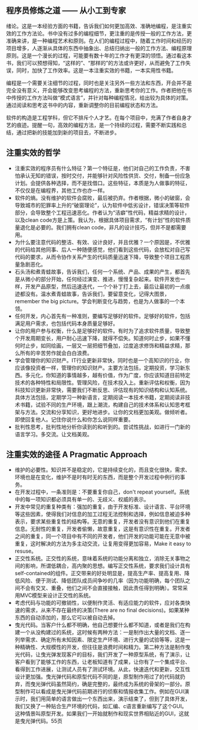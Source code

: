 ## 程序员修炼之道 —— 从小工到专家
绪论。这是一本经验方面的书籍，告诉我们如何更加高效、准确地编程，是注重实效的工作方法论。书中没有过多的编程细节，更注重的是传授一般的工作方法，更准确来讲，是一种编程艺术和原则。在人们的编程过程中，随着工作时间和经历的项目增多，人逐渐从具体的东西中抽象出、总结归纳出一般的工作方法、编程原理原则。这是一个漫长的过程，可能要有数十年的工作才有更深的领悟。通过看这本书，我们可以预想得知，“这样的”、“那样的”的方法或许更好，从而避免了工作失误，同时，加快了工作效率。这是一本注重实效的书籍，一本实用性书籍。

编程是一个需要关注细节的过程，同时也是关注另外一些方法和东西，开会并不是完全没有意义，开会能够改变思考编程的方法，重新思考你的工作。作者把他在书中传授的工作方法叫做“模式语言”，并针对每种编程情况，给出较为具体的对策。通过阅读和思考这书中的内容，重新调整你的目前编程状态和方法。

软件的构造是工程学科，但它不排斥个人才艺。在每个项目中，充满了作者自身才艺的痕迹。提醒一句，高效的编程方法，是一个持续的过程，需要不断实践和总结，通过把新的技能加到新的项目去，不断进步。

## 注重实效的哲学
- 注重实效的程序员有什么特征？第一个特征是，他们对自己的工作负责，不害怕承认无知的错误，按时交付，并能够针对风险性供货、交付，制备一份应急计划。会提供各种选择，而不是找借口。这些特征，本质是为人做事的特征，不仅仅是在编程界，其他工作也亦一样。
- 软件的熵。没有维护的软件会腐败，最后被扔弃。作者根据，微小的破窗，会导致城市的犯罪率上升的“破窗理论”，认为软件中低劣设计，错误决策等软件部分，会导致整个工程迅速恶化。作者认为“洁癖”性代码，精益求精的设计，以及clean code方是上策。我认为，根据具体项目需求，“有计划”性的软件质量退化是必要的。我们拥有clean code，非凡的设计技巧，但并不是都需要用。
- 为什么要注意代码的整洁、有效、设计良好，并且优雅？一个原因是，不优雅的代码给其他同事、后人一种随便感觉，他们看到这些代码，会放松对自己写代码的要求，从而令协作关系产生的代码质量迅速下降，导致整个项目工程质量急剧恶化。
- 石头汤和煮青蛙故事，告诉我们，任何一个系统、产品、成果的产生，都首先是从微小的部分开始，任何经过演变、推进，慢慢复杂起来。软件开发也一样，开发产品原型，然后迅速迭代，一个个补丁打上去，最后让最初的一点痕迹都没有。温水煮青蛙故事，告诉我们，要留意变化，记得大图景，remember the big picture。学会判断变化与趋势，也是为人做事的一个本领。
- 任何开发，内心首先有一种准则，要编写足够好的软件。足够好的软件，包括满足用户需求，也包括代码本身质量足够好。
- 让你的用户参与权衡，什么是足够好的软件。有时为了追求软件质量，导致整个开发周期变长，用户耐心迅速下降，就得不偿失。知道何时止步，如果不懂何时止步，如同绘画，一层又一层把细节叠加，过度追求修饰和精益求精，那么所有的辛苦劳作就会白白浪费。
- 学会管理你的知识财产。IT行业更新非常快，同时也是一个高知识的行业，你应该像投资者一样，管理你的知识财产。主要方法包括，定期投资，学习新东西。多元化，你知道的事情越多，越有价值，作为广度，你应该知道目前特定技术的各种特性和局限性。管理风险，在技术投入上。重新评估和权衡，因为科技知识更新非常快，需要我们不断反思、评估现有的知识结构和认知系统。具体方法包括，定期学习一种新语言，定期阅读一本技术书籍，定期阅读非技术书籍，试验不同的生产环境，跟上潮流，构建自己的技术体系和认知思考框架与方法。交流和分享知识，更好地进步。让你的文档更加美观。做倾听者。即使回复他人。记住你说什么和你怎么说同样重要。
- 批判性思考，批判性地分析你读到的和听到的。尝试性挑战，如进行一门新的语言学习。多交流。让文档美观。

## 注重实效的途径 A Pragmatic Approach
- 维护的必要性。知识并不是稳定的，它是持续变化的，而且变化很快，需求、环境也是在变化，维护不是时有时无的东西，而是整个开发过程中例行的事务。
- 在开发过程中，一条准则是：不要重复你自己，don't repeat yourself。系统中的每一项知识都必须具有单一的、无歧义、权威的表示。
- 开发中常见的重复种类有：强加的重复，由于开发标准、设计语言、平台环境等这些因素，使得我们对信息的加工过程无法控制和选择，例如信息被迫多种表示，要求某些重复性的结构等。无意的重复，开发者没有意识到他们在重复信息。无耐性的重复，开发者偷懒，故意重复，这是有意识性在重复。开发者之间的重复，同一个项目中有不同的开发者，他们开发的功能可能在无意中被重复，这时解决的方法为多主动交流，让复用变得更加容易，Make it easy to resuse。
- 正交性系统。正交性的系统，意味着系统的功能分离和独立，消除无关事物之间的影响，所谓低耦合，高内聚的思想。编写正交性系统，要求我们设计具有self-contained的组件。正交带来的好处明显是，提高生产率、提高复用、降低风险、便于测试、降低团队成员间争吵的几率（因为功能明确，每个团队之间不会有交叉、重叠，他们之间不会直接接触，因此责任得到明确）。常常采用MVC模型来设计正交性的系统。
- 考虑代码与功能的可撤销性，以便制作灵活、有适应能力的软件，应对各类快速的需求，从来不存在最终的决策(There are no final decisions)。如果某种东西的自动添加的，那么它可以被自动去掉。
- 曳光代码。当客户什么都不明确，他自己想要什么都不知道，或者是我们在构建一个从没构建过的系统，这时候有两种方法：一是制作出大量的文档、逐一列举需求、确定所有未知因素、限定生产环境、进行大量的试验等等，这是一种精确性、大规模性的开发，但往往是浪费时间和精力。第二种方法是制作曳光代码，让曳光弹发现客户的目标，我们开发了一种原型系统，有了演示，让客户看到了能够工作的东西，让老板知道有了成果，让你有了一个集成平台、看得到工作进展，让测试人员有了测试环境。从此，快速迭代和更新，交互性设计更加强。曳光弹代码和原型代码不同的是，原型制作用过了的代码就扔弃，而曳光弹代码虽然简约，确是完整的，最终成为系统的骨架的一部分。原型制作可以看成是曳光弹代码前期进行的侦察和情报收集工作。例如在GUI演示时，我们用简单的语言做出一个东西出来，演示结束了，但到了具体开发，我们又换了一种贴合生产环境的代码，如汇编、c语言重新编写了这个GUI。这种情景叫原型开发。如果我们一开始就制作和现实世界相贴近的GUI，这就是曳光弹代码。55页
